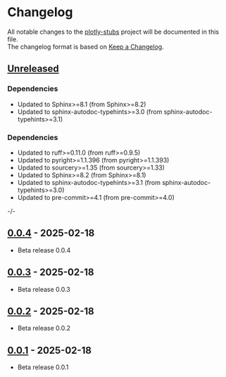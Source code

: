 # Changelog

All notable changes to the [plotly-stubs] project will be documented in this file.<br>
The changelog format is based on [Keep a Changelog](https://keepachangelog.com/en/1.0.0/).

## [Unreleased]

### Dependencies
* Updated to Sphinx>=8.1  (from Sphinx>=8.2)
* Updated to sphinx-autodoc-typehints>=3.0  (from sphinx-autodoc-typehints>=3.1)

### Dependencies
* Updated to ruff>=0.11.0  (from ruff>=0.9.5)
* Updated to pyright>=1.1.396  (from pyright>=1.1.393)
* Updated to sourcery>=1.35  (from sourcery>=1.33)
* Updated to Sphinx>=8.2  (from Sphinx>=8.1)
* Updated to sphinx-autodoc-typehints>=3.1  (from sphinx-autodoc-typehints>=3.0)
* Updated to pre-commit>=4.1  (from pre-commit>=4.0)

-/-


## [0.0.4] - 2025-02-18

* Beta release 0.0.4


## [0.0.3] - 2025-02-18

* Beta release 0.0.3


## [0.0.2] - 2025-02-18

* Beta release 0.0.2


## [0.0.1] - 2025-02-18

* Beta release 0.0.1

<!-- Markdown link & img dfn's -->
[unreleased]: https://github.com/ClaasRostock/plotly-stubs/compare/v0.1.0...HEAD
[0.1.0]: https://github.com/ClaasRostock/plotly-stubs/releases/tag/v0.0.4...v0.1.0
[0.0.4]: https://github.com/ClaasRostock/plotly-stubs/releases/tag/v0.0.3...v0.0.4
[0.0.3]: https://github.com/ClaasRostock/plotly-stubs/releases/tag/v0.0.2...v0.0.3
[0.0.2]: https://github.com/ClaasRostock/plotly-stubs/releases/tag/v0.0.1...v0.0.2
[0.0.1]: https://github.com/ClaasRostock/plotly-stubs/releases/tag/v0.0.1
[plotly-stubs]: https://github.com/ClaasRostock/plotly-stubs
